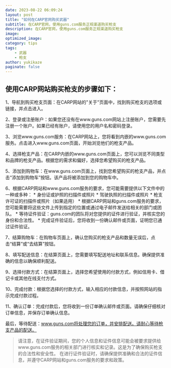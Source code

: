 ```yaml
---
date: 2023-08-22 06:09:24
layout: post
title: "如何在CARP官网购买武器"
subtitle: 在CARP官网，使用guns.com服务正规渠道购买枪支
description: 在CARP官网，使用guns.com服务正规渠道购买枪支
image:
optimized_image:
category: tips
tags:
    - 武器
    - 枪支
author: yukikaze
paginate: false
---
```


## 使用CARP网站购买枪支的步骤如下：

1、导航到购买枪支页面：在CARP网站的"关于"页面中，找到购买枪支的选项或链接，并点击进入。

2、登录或注册账户：如果您还没有在www.guns.com网站上注册账户，您需要先注册一个账户。如果已经有账户，请使用您的用户名和密码登录。

3、浏览www.guns.com服务：在CARP网站上，您将看到内嵌的www.guns.com服务。点击进入www.guns.com页面，开始浏览他们的枪支产品。

4、选择枪支产品：在CARP内嵌的www.guns.com页面上，您可以浏览不同类型和品牌的枪支产品。根据您的需求和偏好，选择您希望购买的枪支产品。

5、添加到购物车：在www.guns.com页面上，找到您希望购买的枪支产品，并点击“添加到购物车”按钮。该产品将被添加到您的购物车中。

6、根据CARP网站和www.guns.com服务的要求，您可能需要提供以下文件中的一种或多种：
    * 身份证或护照的扫描件或照片
    * 驾驶执照的扫描件或照片
    * 枪支许可证的扫描件或照片（如果适用）
    * 根据CARP网站和guns.com服务的要求，您可能需要将这些文件上传到指定的位置或通过电子邮件发送给相关的部门或团队。
    * 等待证件验证：guns.com的团队将对您提供的证件进行验证，并核实您的身份和合法性。
    * 完成证件验证后，您将收到一份确认邮件或页面，证明您已通过证件验证。

7、结算购物车：在购物车页面上，确认您购买的枪支产品和数量无误后，点击“结算”或“去结算”按钮。

8、填写配送信息：在结算页面上，您需要填写配送地址和联系信息。确保提供准确的信息以确保顺利配送。

9、选择付款方式：在结算页面上，选择您希望使用的付款方式，例如信用卡、借记卡或其他在线支付方式。

10、完成付款：根据您选择的付款方式，输入相应的付款信息，并按照网站的指示完成付款过程。

11、确认订单：完成付款后，您将收到一份订单确认邮件或页面。请确保仔细核对订单信息，并保存订单确认信息。

最后，等待配送：www.guns.com将处理您的订单，并安排配送。请耐心等待枪支产品的配送。

> 请注意，在证件验证期间，您的个人信息和证件信息可能会被要求提供给www.guns.com服务的相关部门进行核实和记录。这是为了确保购买枪支的合法性和安全性。
在进行证件验证时，请确保提供准确和合法的证件信息，并遵守CARP网站和guns.com服务的要求和政策。
